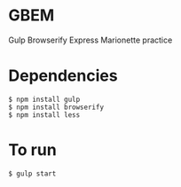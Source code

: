GBEM
====

Gulp Browserify Express Marionette practice 

Dependencies
====
```
$ npm install gulp
$ npm install browserify
$ npm install less
```

To run
====
```
$ gulp start
```
